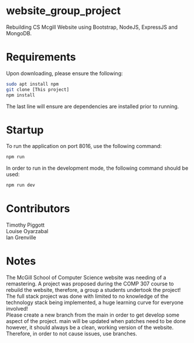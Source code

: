 # website_group_project  
Rebuilding CS Mcgill Website using Bootstrap, NodeJS, ExpressJS and MongoDB.

# Requirements
Upon downloading, please ensure the following:
```bash
sudo apt install npm
git clone [This project]
npm install
```
The last line will ensure are dependencies are installed prior to running. 
  
# Startup
To run the application on port 8016, use the following command:
```bash
npm run
```
  
In order to run in the development mode, the following command should be used:  
```bash
npm run dev
```

# Contributors
Timothy Piggott  
Louise Oyarzabal  
Ian Grenville

# Notes
The McGill School of Computer Science website was needing of a remastering. A project was proposed during the COMP 307 course to rebuild the website, therefore, a group a students undertook the project! The full stack project was done with limited to no knowledge of the technology stack being implemented, a huge learning curve for everyone involved!  
Please create a new branch from the main in order to get develop some aspect of the project. main will be updated when patches need to be done
however, it should always be a clean, working version of the website. Therefore, in order to not cause issues, use branches.
